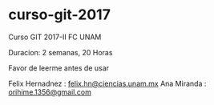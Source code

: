 # curso-git-2017

Curso GIT 2017-II FC UNAM

Duracion: 2 semanas, 20 Horas

Favor de leerme antes de usar

Felix Hernadnez : felix.hn@ciencias.unam.mx
Ana Miranda : orihime.1356@gmail.com
